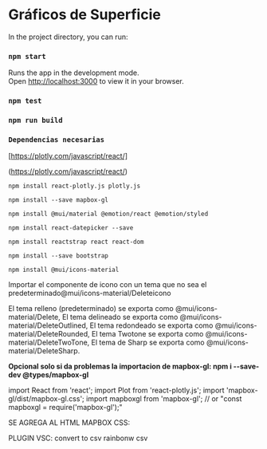 # Gráficos de Superficie

In the project directory, you can run:

### `npm start`

Runs the app in the development mode.\
Open [http://localhost:3000](http://localhost:3000) to view it in your browser.

### `npm test`

### `npm run build`

### `Dependencias necesarias`

[https://plotly.com/javascript/react/]

(https://plotly.com/javascript/react/)

`npm install react-plotly.js plotly.js`

`npm install --save mapbox-gl`

`npm install @mui/material @emotion/react @emotion/styled`

`npm install react-datepicker --save`

`npm install reactstrap react react-dom`

`npm install --save bootstrap`

`npm install @mui/icons-material`

 Importar el componente de icono con un tema que no sea el predeterminado@mui/icons-material/Deleteicono 

El tema relleno (predeterminado) se exporta como @mui/icons-material/Delete,
El tema delineado se exporta como @mui/icons-material/DeleteOutlined,
El tema redondeado se exporta como @mui/icons-material/DeleteRounded,
El tema Twotone se exporta como @mui/icons-material/DeleteTwoTone,
El tema de Sharp se exporta como @mui/icons-material/DeleteSharp.


**Opcional solo si da problemas la importacion de mapbox-gl: npm i --save-dev @types/mapbox-gl**


import React from 'react';
import Plot from 'react-plotly.js';
import 'mapbox-gl/dist/mapbox-gl.css';
import mapboxgl from 'mapbox-gl'; // or "const mapboxgl = require('mapbox-gl');"


SE AGREGA AL HTML MAPBOX CSS: 
    <link href="https://api.tiles.mapbox.com/mapbox-gl-js/v0.42.0/mapbox-gl.css" rel="stylesheet">

PLUGIN VSC:
convert to csv
rainbonw csv



